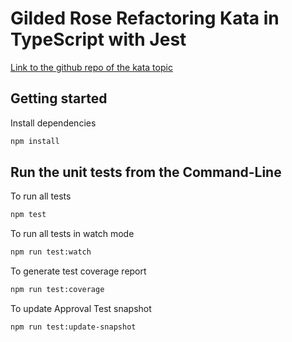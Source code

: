 # Gilded Rose Refactoring Kata in TypeScript with Jest

[Link to the github repo of the kata topic](https://github.com/emilybache/GildedRose-Refactoring-Kata)

## Getting started

Install dependencies

```sh
npm install
```

## Run the unit tests from the Command-Line

To run all tests

```sh
npm test
```

To run all tests in watch mode

```sh
npm run test:watch
```

To generate test coverage report

```sh
npm run test:coverage
```

To update Approval Test snapshot

```sh
npm run test:update-snapshot
```